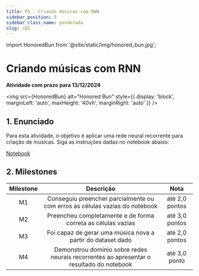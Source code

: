 ```yaml
---
title: P5 - Criando músicas com RNN
sidebar_position: 5
sidebar_class_name: ponderada
slug: /p5
---
```


import HonoredBun from '@site/static/img/honored_bun.jpg';

# Criando músicas com RNN

**Atividade com prazo para 13/12/2024**

<img 
  src={HonoredBun}
  alt="Honored Bun" 
  style={{ 
    display: 'block',
    marginLeft: 'auto',
    maxHeight: '40vh',
    marginRight: 'auto'
  }} 
/>
<br/>

## 1. Enunciado

Para esta atividade, o objetivo é aplicar uma rede neural recorrente para
criação de músicas. Siga as instruções dadas no notebook abaixo:

[Notebook](https://colab.research.google.com/github/aamini/introtodeeplearning/blob/master/lab1/Part2_Music_Generation.ipynb)

## 2. Milestones

| Milestone | Descrição | Nota |
|:---:|:---:|:---:|
| M1 | Conseguiu preencher parcialmente ou com erros as células vazias do notebook | até 2,0 pontos |
| M2 | Preencheu completamente e de forma correta as células vazias| até 3,0 pontos |
| M3 | Foi capaz de gerar uma música nova a partir do dataset dado | até 2,0 pontos |
| M4 | Demonstrou domínio sobre redes neurais recorrentes ao apresentar o resultado do notebook | até 3,0 ponto |
